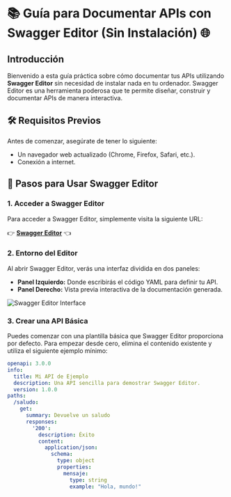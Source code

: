 # 📚 Guía para Documentar APIs con Swagger Editor (Sin Instalación) 🌐

## Introducción

Bienvenido a esta guía práctica sobre cómo documentar tus APIs utilizando **Swagger Editor** sin necesidad de instalar nada en tu ordenador. Swagger Editor es una herramienta poderosa que te permite diseñar, construir y documentar APIs de manera interactiva. 

## 🛠️ Requisitos Previos

Antes de comenzar, asegúrate de tener lo siguiente:
- Un navegador web actualizado (Chrome, Firefox, Safari, etc.).
- Conexión a internet.

## 🚀 Pasos para Usar Swagger Editor

### 1. Acceder a Swagger Editor

Para acceder a Swagger Editor, simplemente visita la siguiente URL: 

👉 [**Swagger Editor**](https://editor.swagger.io/) 👈

### 2. Entorno del Editor

Al abrir Swagger Editor, verás una interfaz dividida en dos paneles:
- **Panel Izquierdo:** Donde escribirás el código YAML para definir tu API.
- **Panel Derecho:** Vista previa interactiva de la documentación generada.

![Swagger Editor Interface](https://user-images.githubusercontent.com/25639885/120939613-7740c080-c6e1-11eb-9f37-1f08e8d8f9f8.png)

### 3. Crear una API Básica

Puedes comenzar con una plantilla básica que Swagger Editor proporciona por defecto. Para empezar desde cero, elimina el contenido existente y utiliza el siguiente ejemplo mínimo:

```yaml
openapi: 3.0.0
info:
  title: Mi API de Ejemplo
  description: Una API sencilla para demostrar Swagger Editor.
  version: 1.0.0
paths:
  /saludo:
    get:
      summary: Devuelve un saludo
      responses:
        '200':
          description: Éxito
          content:
            application/json:
              schema:
                type: object
                properties:
                  mensaje:
                    type: string
                    example: "Hola, mundo!"
